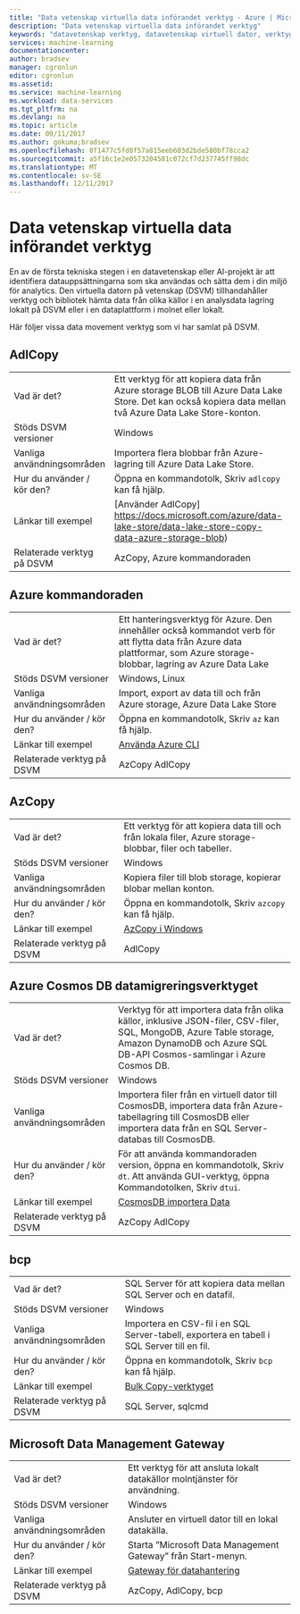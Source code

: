 ```yaml
---
title: "Data vetenskap virtuella data införandet verktyg - Azure | Microsoft Docs"
description: "Data vetenskap virtuella data införandet verktyg"
keywords: "datavetenskap verktyg, datavetenskap virtuell dator, verktyg för datavetenskap, datavetenskap för linux"
services: machine-learning
documentationcenter: 
author: bradsev
manager: cgronlun
editor: cgronlun
ms.assetid: 
ms.service: machine-learning
ms.workload: data-services
ms.tgt_pltfrm: na
ms.devlang: na
ms.topic: article
ms.date: 09/11/2017
ms.author: gokuma;bradsev
ms.openlocfilehash: 8f1477c5fd8f57a815eeb603d2bde580bf78cca2
ms.sourcegitcommit: a5f16c1e2e0573204581c072cf7d237745ff98dc
ms.translationtype: MT
ms.contentlocale: sv-SE
ms.lasthandoff: 12/11/2017
---
```

# <a name="data-science-virtual-machine-data-ingestion-tools"></a>Data vetenskap virtuella data införandet verktyg

En av de första tekniska stegen i en datavetenskap eller AI-projekt är att identifiera datauppsättningarna som ska användas och sätta dem i din miljö för analytics. Den virtuella datorn på vetenskap (DSVM) tillhandahåller verktyg och bibliotek hämta data från olika källor i en analysdata lagring lokalt på DSVM eller i en dataplattform i molnet eller lokalt. 

Här följer vissa data movement verktyg som vi har samlat på DSVM. 

## <a name="adlcopy"></a>AdlCopy

|    |           |
| ------------- | ------------- |
| Vad är det?   | Ett verktyg för att kopiera data från Azure storage BLOB till Azure Data Lake Store. Det kan också kopiera data mellan två Azure Data Lake Store-konton.      |
| Stöds DSVM versioner      | Windows      |
| Vanliga användningsområden      | Importera flera blobbar från Azure-lagring till Azure Data Lake Store.      |
|  Hur du använder / kör den?    |   Öppna en kommandotolk, Skriv `adlcopy` kan få hjälp.    |
| Länkar till exempel      | [Använder AdlCopy] https://docs.microsoft.com/azure/data-lake-store/data-lake-store-copy-data-azure-storage-blob)      |
| Relaterade verktyg på DSVM      | AzCopy, Azure kommandoraden     |

## <a name="azure-command-line"></a>Azure kommandoraden

|    |           |
| ------------- | ------------- |
| Vad är det?   | Ett hanteringsverktyg för Azure. Den innehåller också kommandot verb för att flytta data från Azure data plattformar, som Azure storage-blobbar, lagring av Azure Data Lake     |
| Stöds DSVM versioner      | Windows, Linux     |
| Vanliga användningsområden      | Import, export av data till och från Azure storage, Azure Data Lake Store      |
|  Hur du använder / kör den?    |   Öppna en kommandotolk, Skriv `az` kan få hjälp.    |
| Länkar till exempel      | [Använda Azure CLI](https://docs.microsoft.com/cli/azure/?viee-cli-latest)     |
| Relaterade verktyg på DSVM      | AzCopy AdlCopy      |


## <a name="azcopy"></a>AzCopy

|    |           |
| ------------- | ------------- |
| Vad är det?   | Ett verktyg för att kopiera data till och från lokala filer, Azure storage-blobbar, filer och tabeller.      |
| Stöds DSVM versioner      | Windows      |
| Vanliga användningsområden      | Kopiera filer till blob storage, kopierar blobar mellan konton.      |
|  Hur du använder / kör den?    |   Öppna en kommandotolk, Skriv `azcopy` kan få hjälp.    |
| Länkar till exempel      | [AzCopy i Windows](https://docs.microsoft.com/azure/storage/common/storage-use-azcopy)      |
| Relaterade verktyg på DSVM      | AdlCopy     |


## <a name="azure-cosmos-db-data-migration-tool"></a>Azure Cosmos DB datamigreringsverktyget

|    |           |
| ------------- | ------------- |
| Vad är det?   | Verktyg för att importera data från olika källor, inklusive JSON-filer, CSV-filer, SQL, MongoDB, Azure Table storage, Amazon DynamoDB och Azure SQL DB-API Cosmos-samlingar i Azure Cosmos DB.      |
| Stöds DSVM versioner      | Windows      |
| Vanliga användningsområden      | Importera filer från en virtuell dator till CosmosDB, importera data från Azure-tabellagring till CosmosDB eller importera data från en SQL Server-databas till CosmosDB.     |
|  Hur du använder / kör den?    |   För att använda kommandoraden version, öppna en kommandotolk, Skriv `dt`. Att använda GUI-verktyg, öppna Kommandotolken, Skriv `dtui`.    |
| Länkar till exempel      | [CosmosDB importera Data](https://docs.microsoft.com/azure/cosmos-db/import-data)      |
| Relaterade verktyg på DSVM      | AzCopy AdlCopy      |


## <a name="bcp"></a>bcp

|    |           |
| ------------- | ------------- |
| Vad är det?   | SQL Server för att kopiera data mellan SQL Server och en datafil.      |
| Stöds DSVM versioner      | Windows      |
| Vanliga användningsområden      | Importera en CSV-fil i en SQL Server-tabell, exportera en tabell i SQL Server till en fil.      |
|  Hur du använder / kör den?    |   Öppna en kommandotolk, Skriv `bcp` kan få hjälp.    |
| Länkar till exempel      | [Bulk Copy-verktyget](https://docs.microsoft.com/sql/tools/bcp-utility)      |
| Relaterade verktyg på DSVM      | SQL Server, sqlcmd      |


## <a name="microsoft-data-management-gateway"></a>Microsoft Data Management Gateway

|    |           |
| ------------- | ------------- |
| Vad är det?   | Ett verktyg för att ansluta lokalt datakällor molntjänster för användning.      |
| Stöds DSVM versioner      | Windows      |
| Vanliga användningsområden      | Ansluter en virtuell dator till en lokal datakälla.      |
|  Hur du använder / kör den?    |   Starta ”Microsoft Data Management Gateway” från Start-menyn.    |
| Länkar till exempel      | [Gateway för datahantering](https://msdn.microsoft.com/library/dn879362.aspx)      |
| Relaterade verktyg på DSVM      | AzCopy, AdlCopy, bcp    |
